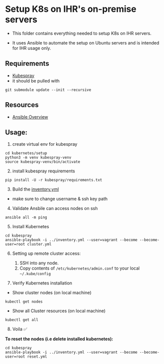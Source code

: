 # Setup K8s on IHR's on-premise servers

- This folder contains everything needed to setup K8s on IHR servers.

- It uses Ansible to automate the setup on Ubuntu servers and is intended for IHR usage only.

## Requirements

- [Kubespray](https://github.com/kubernetes-sigs/kubespray)
- it should be pulled with
```
git submodule update --init --recursive
```

## Resources

- [Ansible Overview](/kubernetes/setup/ansible_overview.md)

## Usage:

1. create virtual env for kubespray

```
cd kubernetes/setup
python3 -m venv kubespray-venv
source kubespray-venv/bin/activate
```

2. install kubespray requirements

```
pip install -U -r kubespray/requirements.txt
```

3. Build the [inventory.yml](/kubernetes/setup/inventory.yml)

- make sure to change username & ssh key path  

4. Validate Ansbile can access nodes on ssh

```
ansible all -m ping
```

5. Install Kubernetes

```
cd kubespray
ansible-playbook -i ../inventory.yml --user=vagrant --become --become-user=root cluster.yml
```

6. Setting up remote cluster access:

    1. SSH into any node.
    2. Copy contents of `/etc/kubernetes/admin.conf` to your local `~/.kube/config`

7. Verify Kubernetes installation

- Show cluster nodes (on local machine)
```
kubectl get nodes
```

- Show all Cluster resources (on local machine)
```
kubectl get all
```

8. Voila ✅

**To reset the nodes (i.e delete installed kubernetes):**

```
cd kubespray
ansible-playbook -i ../inventory.yml --user=vagrant --become --become-user=root reset.yml
```
